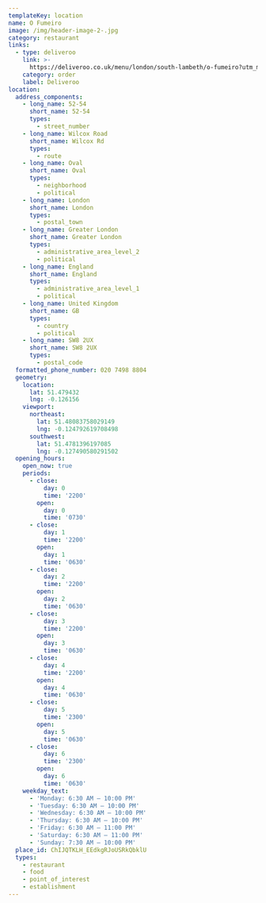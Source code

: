 ```yaml
---
templateKey: location
name: O Fumeiro
image: /img/header-image-2-.jpg
category: restaurant
links:
  - type: deliveroo
    link: >-
      https://deliveroo.co.uk/menu/london/south-lambeth/o-fumeiro?utm_medium=affiliate&utm_source=google_maps_link
    category: order
    label: Deliveroo
location:
  address_components:
    - long_name: 52-54
      short_name: 52-54
      types:
        - street_number
    - long_name: Wilcox Road
      short_name: Wilcox Rd
      types:
        - route
    - long_name: Oval
      short_name: Oval
      types:
        - neighborhood
        - political
    - long_name: London
      short_name: London
      types:
        - postal_town
    - long_name: Greater London
      short_name: Greater London
      types:
        - administrative_area_level_2
        - political
    - long_name: England
      short_name: England
      types:
        - administrative_area_level_1
        - political
    - long_name: United Kingdom
      short_name: GB
      types:
        - country
        - political
    - long_name: SW8 2UX
      short_name: SW8 2UX
      types:
        - postal_code
  formatted_phone_number: 020 7498 8804
  geometry:
    location:
      lat: 51.479432
      lng: -0.126156
    viewport:
      northeast:
        lat: 51.48083758029149
        lng: -0.124792619708498
      southwest:
        lat: 51.4781396197085
        lng: -0.127490580291502
  opening_hours:
    open_now: true
    periods:
      - close:
          day: 0
          time: '2200'
        open:
          day: 0
          time: '0730'
      - close:
          day: 1
          time: '2200'
        open:
          day: 1
          time: '0630'
      - close:
          day: 2
          time: '2200'
        open:
          day: 2
          time: '0630'
      - close:
          day: 3
          time: '2200'
        open:
          day: 3
          time: '0630'
      - close:
          day: 4
          time: '2200'
        open:
          day: 4
          time: '0630'
      - close:
          day: 5
          time: '2300'
        open:
          day: 5
          time: '0630'
      - close:
          day: 6
          time: '2300'
        open:
          day: 6
          time: '0630'
    weekday_text:
      - 'Monday: 6:30 AM – 10:00 PM'
      - 'Tuesday: 6:30 AM – 10:00 PM'
      - 'Wednesday: 6:30 AM – 10:00 PM'
      - 'Thursday: 6:30 AM – 10:00 PM'
      - 'Friday: 6:30 AM – 11:00 PM'
      - 'Saturday: 6:30 AM – 11:00 PM'
      - 'Sunday: 7:30 AM – 10:00 PM'
  place_id: ChIJQTKLH_EEdkgRJoUSRkQbklU
  types:
    - restaurant
    - food
    - point_of_interest
    - establishment
---
```

